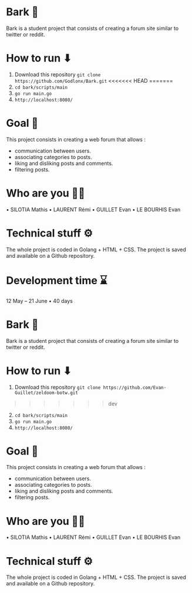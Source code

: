 # Bark 🐶
Bark is a student project that consists of creating a forum site similar to twitter or reddit.



# How to run ⬇
1. Download this repository `git clone https://github.com/Godlonx/Bark.git`
<<<<<<< HEAD
=======
2. `cd bark/scripts/main` 
3. `go run main.go`
4. `http://localhost:8080/`



# Goal 🎯
This project consists in creating a web forum that allows :

- communication between users.
- associating categories to posts.
- liking and disliking posts and comments.
- filtering posts.



# Who are you 👨‍💻
• SILOTIA Mathis
• LAURENT Rémi
• GUILLET Evan
• LE BOURHIS Evan



# Technical stuff ⚙️
The whole project is coded in Golang + HTML + CSS. The project is saved and available on a Github repository.



# Development time ⌛
12 May – 21 June • 40 days
# Bark 🐶
Bark is a student project that consists of creating a forum site similar to twitter or reddit.



# How to run ⬇
1. Download this repository `git clone https://github.com/Evan-Guillet/zeldoom-botw.git`
>>>>>>> dev
2. `cd bark/scripts/main` 
3. `go run main.go`
4. `http://localhost:8080/`



# Goal 🎯
This project consists in creating a web forum that allows :

- communication between users.
- associating categories to posts.
- liking and disliking posts and comments.
- filtering posts.



# Who are you 👨‍💻
• SILOTIA Mathis
• LAURENT Rémi
• GUILLET Evan
• LE BOURHIS Evan



# Technical stuff ⚙️
The whole project is coded in Golang + HTML + CSS. The project is saved and available on a Github repository.


